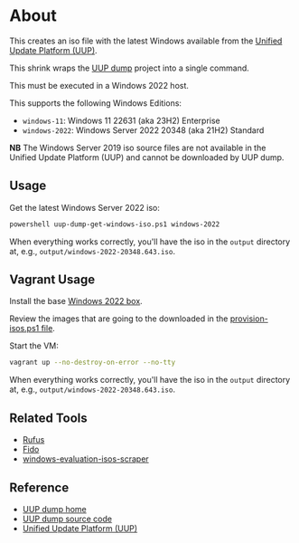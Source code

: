 # About

This creates an iso file with the latest Windows available from the [Unified Update Platform (UUP)](https://docs.microsoft.com/en-us/windows/deployment/update/windows-update-overview).

This shrink wraps the [UUP dump](https://git.uupdump.net/uup-dump) project into a single command.

This must be executed in a Windows 2022 host.

This supports the following Windows Editions:

* `windows-11`: Windows 11 22631 (aka 23H2) Enterprise
* `windows-2022`: Windows Server 2022 20348 (aka 21H2) Standard

**NB** The Windows Server 2019 iso source files are not available in the Unified Update Platform (UUP) and cannot be downloaded by UUP dump.

## Usage

Get the latest Windows Server 2022 iso:

```bash
powershell uup-dump-get-windows-iso.ps1 windows-2022
```

When everything works correctly, you'll have the iso in the `output` directory at, e.g., `output/windows-2022-20348.643.iso`.

## Vagrant Usage

Install the base [Windows 2022 box](https://github.com/rgl/windows-vagrant).

Review the images that are going to the downloaded in the [provision-isos.ps1 file](provision-isos.ps1).

Start the VM:

```bash
vagrant up --no-destroy-on-error --no-tty
```

When everything works correctly, you'll have the iso in the `output` directory at, e.g., `output/windows-2022-20348.643.iso`.

## Related Tools

* [Rufus](https://github.com/pbatard/rufus)
* [Fido](https://github.com/pbatard/Fido)
* [windows-evaluation-isos-scraper](https://github.com/rgl/windows-evaluation-isos-scraper)

## Reference

* [UUP dump home](https://uupdump.net)
* [UUP dump source code](https://git.uupdump.net/uup-dump)
* [Unified Update Platform (UUP)](https://docs.microsoft.com/en-us/windows/deployment/update/windows-update-overview)
